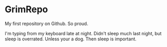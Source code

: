 # GrimRepo
My first repository on Github. So proud.

I'm typing from my keyboard late at night. Didn't sleep much last night, but sleep is overrated. Unless your a dog. Then sleep is important.
